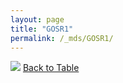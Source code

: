 ```yaml
---
layout: page
title: "GOSR1"
permalink: /_mds/GOSR1/
---
```


![](../../alns_9.28.22/aln_5HSAA045718_0.985.png?raw=true
)
[Back to Table](../../display)
